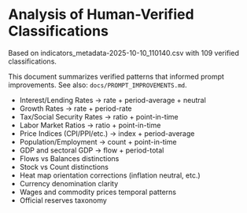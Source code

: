 # Analysis of Human-Verified Classifications

Based on indicators_metadata-2025-10-10_110140.csv with 109 verified classifications.

This document summarizes verified patterns that informed prompt improvements. See also: `docs/PROMPT_IMPROVEMENTS.md`.

- Interest/Lending Rates → rate + period-average + neutral
- Growth Rates → rate + period-rate
- Tax/Social Security Rates → ratio + point-in-time
- Labor Market Ratios → ratio + point-in-time
- Price Indices (CPI/PPI/etc.) → index + period-average
- Population/Employment → count + point-in-time
- GDP and sectoral GDP → flow + period-total
- Flows vs Balances distinctions
- Stock vs Count distinctions
- Heat map orientation corrections (inflation neutral, etc.)
- Currency denomination clarity
- Wages and commodity prices temporal patterns
- Official reserves taxonomy
